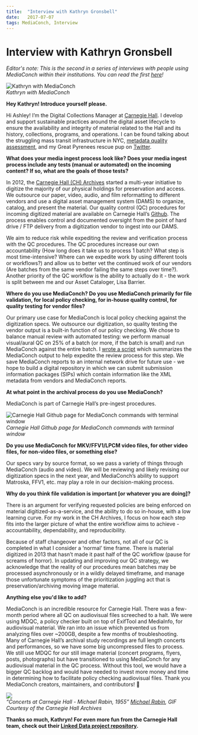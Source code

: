 ```yaml
---
title:  "Interview with Kathryn Gronsbell"
date:   2017-07-07
tags: MediaConch, Interview
---
```


# Interview with Kathryn Gronsbell

*Editor's note: This is the second in a series of interviews with people using MediaConch within their institutions. You can read the first [here](https://mediaarea.net/MediaConch/2017/06/13/interview-with-eddy-colloton/)!*

![Kathryn with MediaConch](/bundles/mediaconch/img/gronsbell-mediaconch.jpg)  
*Kathryn with MediaConch*

**Hey Kathryn! Introduce yourself please.**

Hi Ashley! I’m the Digital Collections Manager at [Carnegie Hall](https://www.carnegiehall.org/). I develop and support sustainable practices around the digital asset lifecycle to ensure the availability and integrity of material related to the Hall and its history, collections, programs, and operations.  I can be found talking about the struggling mass transit infrastructure in NYC, [metadata quality assessment](http://dlfmetadataassessment.github.io/), and my Great Pyrenees rescue pup on [Twitter](https://twitter.com/k_grons).

**What does your media ingest process look like? Does your media ingest process include any tests (manual or automated) on the incoming content? If so, what are the goals of those tests?**

In 2012, the [Carnegie Hall (CH) Archives](https://www.carnegiehall.org/History/Carnegie-Hall-Archives/) started a multi-year initiative to digitize the majority of our physical holdings for preservation and access. We outsource our paper, video, audio, and film reformatting to different vendors and use a digital asset management system (DAMS) to organize, catalog, and present the material. Our quality control (QC) procedures for incoming digitized material are available on Carnegie Hall’s [Github](https://github.com/CarnegieHall/quality-control/blob/master/qc-workflow-overview.md). The process enables control and documented oversight from the point of hard drive / FTP delivery from a digitization vendor to ingest into our DAMS.

We aim to reduce risk while expediting the review and verification process with the QC procedures. The QC procedures increase our own accountability (How long does it take us to process 1 batch? What step is most time-intensive? Where can we expedite work by using different tools or workflows?) and allow us to better vet the continued work of our vendors (Are batches from the same vendor failing the same steps over time?). Another priority of the QC workflow is the ability to actually do it - the work is split between me and our Asset Cataloger, Lisa Barrier.

**Where do you use MediaConch? Do you use MediaConch primarily for file validation, for local policy checking, for in-house quality control, for quality testing for vendor files?**

Our primary use case for MediaConch is local policy checking against the digitization specs. We outsource our digitization, so quality testing the vendor output is a built-in function of our policy checking. We chose to balance manual review with automated testing: we perform manual visual/aural QC on 25% of a batch (or more, if the batch is small) and run MediaConch against the entire batch. I [wrote a script](https://github.com/CarnegieHall/quality-control/tree/master/mediaconch) which summarizes the MediaConch output to help expedite the review process for this step. We save MediaConch reports to an internal network drive for future use - we hope to build a digital repository in which we can submit submission information packages (SIPs) which contain information like the XML metadata from vendors and MediaConch reports.

**At what point in the archival process do you use MediaConch?**

MediaConch is part of Carnegie Hall’s pre-ingest procedures.  

![Carnegie Hall Github page for MediaConch commands with terminal window](/bundles/mediaconch/img/kg-mediaconch-summary.png)  
*Carnegie Hall Github page for MediaConch commands with terminal window*

**Do you use MediaConch for MKV/FFV1/LPCM video files, for other video files, for non-video files, or something else?**

Our specs vary by source format, so we pass a variety of things through MediaConch (audio and video). We will be reviewing and likely revising our digitization specs in the next year, and MediaConch’s ability to support Matroska, FFV1, etc. may play a role in our decision-making process.

**Why do you think file validation is important [or whatever you are doing]?**

There is an argument for verifying requested policies are being enforced on material digitized-as-a-service, and the ability to do so in-house, with a low learning curve. For my work in the CH Archives, I focus on how each step fits into the larger picture of what the entire workflow aims to achieve - accountability, dependability, and reproducibility.

Because of staff changeover and other factors, not all of our QC is completed in what I consider a ‘normal’ time frame. There is material digitized in 2013 that hasn’t made it past half of the QC workflow (pause for screams of horror). In updating and improving our QC strategy, we acknowledge that the reality of our procedures mean batches may be processed asynchronously or in a wildly delayed timeframe, and manage those unfortunate symptoms of the prioritization juggling act that is preservation/archiving moving image material.

**Anything else you'd like to add?**

MediaConch is an incredible resource for Carnegie Hall. There was a few-month period where all QC on audiovisual files screeched to a halt. We were using MDQC, a policy checker built on top of ExifTool and MediaInfo, for audiovisual material. We ran into an issue which prevented us from analyzing files over ~200GB, despite a few months of troubleshooting. Many of Carnegie Hall’s archival study recordings are full length concerts and performances, so we have some big uncompressed files to process. We still use MDQC for our still image material (concert programs, flyers, posts, photographs) but have transitioned to using MediaConch for any audiovisual material in the QC process. Without this tool, we would have a bigger QC backlog and would have needed to invest more money and time in determining how to facilitate policy checking audiovisual files. Thank you MediaConch creators, maintainers, and contributors! 🐚

![](/bundles/mediaconch/img/rabin.gif)  
*“Concerts at Carnegie Hall - Michael Rabin, 1955”*
*[Michael Rabin](https://www.carnegiehall.org/PerformanceHistorySearch/#!performer=54640), GIF Courtesy of the Carnegie Hall Archives*

**Thanks so much, Kathryn! For even more fun from the Carnegie Hall team, check out their [Linked Data project repository](https://github.com/CarnegieHall/linked-data).**
